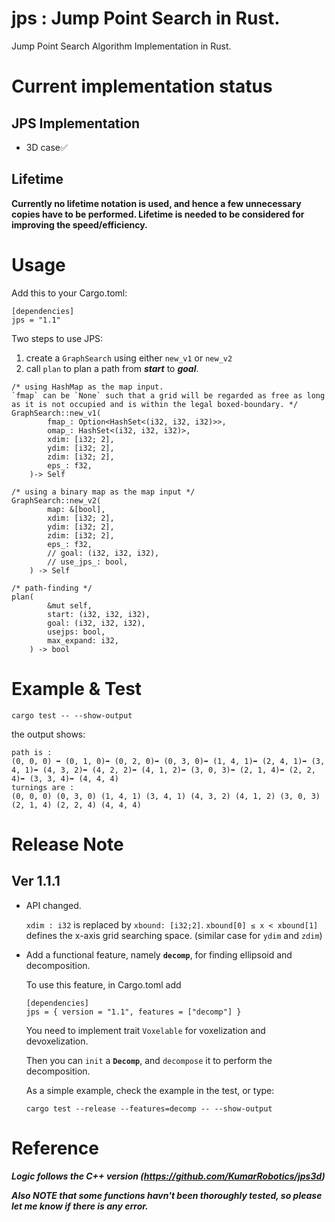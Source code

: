 # jps : Jump Point Search in Rust.
Jump Point Search Algorithm Implementation in Rust.


# Current implementation status

## JPS Implementation
* 3D case✅ 
## Lifetime 
**Currently no lifetime notation is used, and hence a few unnecessary copies have to be performed. Lifetime is needed to be considered for improving the speed/efficiency.**

# Usage
Add this to your Cargo.toml:
```
[dependencies]
jps = "1.1"
```
Two steps to use JPS: 
1) create a `GraphSearch` using either `new_v1` or `new_v2` 
2) call `plan` to plan a path from ***start*** to ***goal***.
```
/* using HashMap as the map input.
`fmap` can be `None` such that a grid will be regarded as free as long as it is not occupied and is within the legal boxed-boundary. */
GraphSearch::new_v1(
        fmap_: Option<HashSet<(i32, i32, i32)>>,
        omap_: HashSet<(i32, i32, i32)>,
        xdim: [i32; 2],
        ydim: [i32; 2],
        zdim: [i32; 2],
        eps_: f32,
    )-> Self

/* using a binary map as the map input */
GraphSearch::new_v2(
        map: &[bool],
        xdim: [i32; 2],
        ydim: [i32; 2],
        zdim: [i32; 2],
        eps_: f32,
        // goal: (i32, i32, i32),
        // use_jps_: bool,
    ) -> Self

/* path-finding */
plan(
        &mut self,
        start: (i32, i32, i32),
        goal: (i32, i32, i32),
        usejps: bool,
        max_expand: i32,
    ) -> bool
```
# Example & Test
```
cargo test -- --show-output
```
the output shows:
```
path is :
(0, 0, 0) ➡ (0, 1, 0)➡ (0, 2, 0)➡ (0, 3, 0)➡ (1, 4, 1)➡ (2, 4, 1)➡ (3, 4, 1)➡ (4, 3, 2)➡ (4, 2, 2)➡ (4, 1, 2)➡ (3, 0, 3)➡ (2, 1, 4)➡ (2, 2, 4)➡ (3, 3, 4)➡ (4, 4, 4)
turnings are :
(0, 0, 0) (0, 3, 0) (1, 4, 1) (3, 4, 1) (4, 3, 2) (4, 1, 2) (3, 0, 3) (2, 1, 4) (2, 2, 4) (4, 4, 4)
```
# Release Note
## Ver 1.1.1
- API changed. 

    `xdim : i32` is replaced by `xbound: [i32;2]`. `xbound[0] ≤ x < xbound[1]` defines the x-axis grid searching space. (similar case for `ydim` and `zdim`)
- Add a functional feature, namely **`decomp`**, for finding ellipsoid and decomposition.

    To use this feature, in Cargo.toml add
    ```
    [dependencies]
    jps = { version = "1.1", features = ["decomp"] }
    ```
    You need to implement trait `Voxelable` for voxelization and devoxelization. 
    
    Then you can `init` a **`Decomp`**, and `decompose` it to perform the decomposition. 

    As a simple example, check the example in the test, or type:
    ```
    cargo test --release --features=decomp -- --show-output
    ```


# Reference

***Logic follows the C++ version (https://github.com/KumarRobotics/jps3d)***

***Also NOTE that some functions havn't been thoroughly tested, so please let me know if there is any error.***


